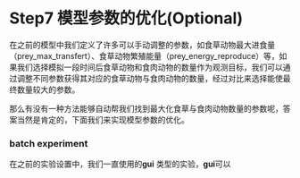 # Step7 模型参数的优化\(Optional\)

在之前的模型中我们定义了许多可以手动调整的参数，如食草动物最大进食量（prey\_max\_transfert）、食草动物繁殖能量（prey\_energy\_reproduce）等，如果我们选择模拟一段时间后食草动物和食肉动物的数量作为观测目标，我们可以通过调整不同参数获得其对应的食草动物与食肉动物的数量，经过对比来选择能使最终数量较大的参数。

那么有没有一种方法能够自动帮我们找到最大化食草与食肉动物数量的参数呢，答案当然是肯定的，下面我们来实现模型参数的优化。

### batch experiment

在之前的实验设置中，我们一直使用的**gui** 类型的实验，**gui**可以

